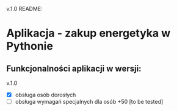 v.1.0
README:
# Aplikacja  - zakup energetyka w Pythonie

## Funkcjonalności aplikacji w wersji:

v.1.0
- [x] obsługa osób dorosłych
- [ ] obsługa wymagań specjalnych dla osób +50 [to be tested]
